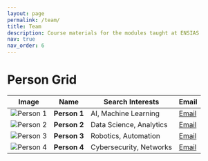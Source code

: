 ```yaml
---
layout: page
permalink: /team/
title: Team
description: Course materials for the modules taught at ENSIAS
nav: true
nav_order: 6
---
```


# **Person Grid**

| Image                      | Name      | Search Interests        | Email                |
|----------------------------|-----------|-------------------------|----------------------|
| ![Person 1](https://via.placeholder.com/100) | **Person 1** | AI, Machine Learning   | [Email](mailto:person1@example.com) |
| ![Person 2](https://via.placeholder.com/100) | **Person 2** | Data Science, Analytics | [Email](mailto:person2@example.com) |
| ![Person 3](https://via.placeholder.com/100) | **Person 3** | Robotics, Automation    | [Email](mailto:person3@example.com) |
| ![Person 4](https://via.placeholder.com/100) | **Person 4** | Cybersecurity, Networks | [Email](mailto:person4@example.com) |
